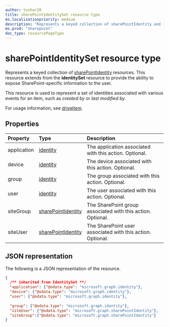 ```yaml
---
author: tushar20
title: sharePointIdentitySet resource type
ms.localizationpriority: medium
description: "Represents a keyed collection of sharePointIdentity and identity resources."
ms.prod: "sharepoint"
doc_type: resourcePageType
---
```

# sharePointIdentitySet resource type

Represents a keyed collection of [sharePointIdentity](sharePointIdentity.md) resources. This resource extends from the **identitySet** resource to provide the ability to expose SharePoint-specific information to the user.

This resource is used to represent a set of identities associated with various events for an item, such as _created by_ or _last modified by_.

For usage information, see [driveItem][].

## Properties

| Property    | Type                   | Description |
|:------------|:-----------------------|:----------------------------------------------------------- |
| application | [identity][]           | The application associated with this action. Optional. |
| device      | [identity][]           | The device associated with this action. Optional. |
| group       | [identity][]           | The group associated with this action. Optional. |
| user        | [identity][]           | The user associated with this action. Optional. |
| siteGroup   | [sharePointIdentity][] | The SharePoint group associated with this action. Optional. |
| siteUser    | [sharePointIdentity][] | The SharePoint user associated with this action. Optional. |

## JSON representation

The following is a JSON representation of the resource.

<!-- { "blockType": "resource", "@odata.type": "microsoft.graph.sharePointIdentitySet",
       "optionalProperties": ["user", "application", "group", "device", "siteUser", "siteGroup"],
       "openType": true } -->

```json
{
  /** inherited from IdentitySet **/
  "application": {"@odata.type": "microsoft.graph.identity"},
  "device": {"@odata.type": "microsoft.graph.identity"},
  "user": {"@odata.type": "microsoft.graph.identity"},
  
  "group": {"@odata.type": "microsoft.graph.identity"},
  "siteUser": {"@odata.type": "microsoft.graph.sharePointIdentity"},
  "siteGroup":{"@odata.type": "microsoft.graph.sharePointIdentity"}
}
```

[driveItem]: driveItem.md
[identity]: identity.md
[sharePointIdentity]: sharePointIdentity.md

<!-- {
  "type": "#page.annotation",
  "description": "SharePointIdentity set is a collection of identities/sharePointIdentities",
  "section": "documentation",
  "tocPath": "Resources/SharePointIdentitySet"
} -->
